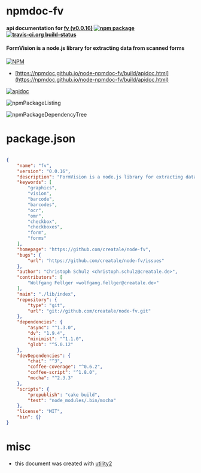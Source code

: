 # npmdoc-fv

#### api documentation for  [fv (v0.0.16)](https://github.com/creatale/node-fv)  [![npm package](https://img.shields.io/npm/v/npmdoc-fv.svg?style=flat-square)](https://www.npmjs.org/package/npmdoc-fv) [![travis-ci.org build-status](https://api.travis-ci.org/npmdoc/node-npmdoc-fv.svg)](https://travis-ci.org/npmdoc/node-npmdoc-fv)

#### FormVision is a node.js library for extracting data from scanned forms

[![NPM](https://nodei.co/npm/fv.png?downloads=true&downloadRank=true&stars=true)](https://www.npmjs.com/package/fv)

- [https://npmdoc.github.io/node-npmdoc-fv/build/apidoc.html](https://npmdoc.github.io/node-npmdoc-fv/build/apidoc.html)

[![apidoc](https://npmdoc.github.io/node-npmdoc-fv/build/screenCapture.buildCi.browser.%252Ftmp%252Fbuild%252Fapidoc.html.png)](https://npmdoc.github.io/node-npmdoc-fv/build/apidoc.html)

![npmPackageListing](https://npmdoc.github.io/node-npmdoc-fv/build/screenCapture.npmPackageListing.svg)

![npmPackageDependencyTree](https://npmdoc.github.io/node-npmdoc-fv/build/screenCapture.npmPackageDependencyTree.svg)



# package.json

```json

{
    "name": "fv",
    "version": "0.0.16",
    "description": "FormVision is a node.js library for extracting data from scanned forms",
    "keywords": [
        "graphics",
        "vision",
        "barcode",
        "barcodes",
        "ocr",
        "omr",
        "checkbox",
        "checkboxes",
        "form",
        "forms"
    ],
    "homepage": "https://github.com/creatale/node-fv",
    "bugs": {
        "url": "https://github.com/creatale/node-fv/issues"
    },
    "author": "Christoph Schulz <christoph.schulz@creatale.de>",
    "contributors": [
        "Wolfgang Fellger <wolfgang.fellger@creatale.de>"
    ],
    "main": "./lib/index",
    "repository": {
        "type": "git",
        "url": "git://github.com/creatale/node-fv.git"
    },
    "dependencies": {
        "async": "^1.3.0",
        "dv": "1.9.4",
        "minimist": "^1.1.0",
        "glob": "^5.0.12"
    },
    "devDependencies": {
        "chai": "^3",
        "coffee-coverage": "^0.6.2",
        "coffee-script": "^1.8.0",
        "mocha": "^2.3.3"
    },
    "scripts": {
        "prepublish": "cake build",
        "test": "node_modules/.bin/mocha"
    },
    "license": "MIT",
    "bin": {}
}
```



# misc
- this document was created with [utility2](https://github.com/kaizhu256/node-utility2)
